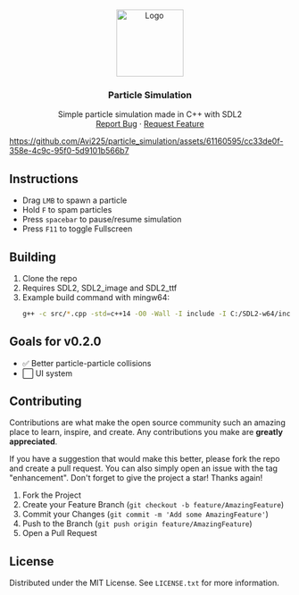 <a name="readme-top"></a>

<!-- PROJECT LOGO -->
<br />
<div align="center">
  <a href="https://github.com/Avi225/particle_simulation">
    <img src="https://github.com/Avi225/particle_simulation/assets/61160595/9f35a634-993e-45a4-aabc-5e76d5e28e22" alt="Logo" width="120" height="120">
  </a>

<h3 align="center">Particle Simulation</h3>

  <p align="center">
    Simple particle simulation made in C++ with SDL2
    <br>
    <a href="https://github.com/Avi225/particle_simulation/issues">Report Bug</a>
    ·
    <a href="https://github.com/Avi225/particle_simulation/issues">Request Feature</a>
  </p>
</div>



https://github.com/Avi225/particle_simulation/assets/61160595/cc33de0f-358e-4c9c-95f0-5d9101b566b7


## Instructions
- Drag `LMB` to spawn a particle
- Hold `F` to spam particles
- Press `spacebar` to pause/resume simulation
- Press `F11` to toggle Fullscreen



## Building
1. Clone the repo
2. Requires SDL2, SDL2_image and SDL2_ttf
3. Example build command with mingw64:
   ```sh
   g++ -c src/*.cpp -std=c++14 -O0 -Wall -I include -I C:/SDL2-w64/include && g++ -static-libgcc -static-libstdc++ *.o -o bin/x64/particles -mwindows -s -L C:/SDL2-w64/lib -lmingw32 -lSDL2main -lSDL2 -lSDL2_image -lSDL2_ttf
   

## Goals for v0.2.0

- ✅️ Better particle-particle collisions
- ⬜️ UI system

<!-- CONTRIBUTING -->
## Contributing

Contributions are what make the open source community such an amazing place to learn, inspire, and create. Any contributions you make are **greatly appreciated**.

If you have a suggestion that would make this better, please fork the repo and create a pull request. You can also simply open an issue with the tag "enhancement".
Don't forget to give the project a star! Thanks again!

1. Fork the Project
2. Create your Feature Branch (`git checkout -b feature/AmazingFeature`)
3. Commit your Changes (`git commit -m 'Add some AmazingFeature'`)
4. Push to the Branch (`git push origin feature/AmazingFeature`)
5. Open a Pull Request


<!-- LICENSE -->
## License

Distributed under the MIT License. See `LICENSE.txt` for more information.

[forks-shield]: https://img.shields.io/github/forks/github_username/repo_name.svg?style=for-the-badge
[forks-url]: https://github.com/Avi225/particle_simulation/forks
[stars-shield]: https://img.shields.io/github/stars/github_username/repo_name.svg?style=for-the-badge
[stars-url]: https://github.com/Avi225/particle_simulation/stargazers
[issues-shield]: https://img.shields.io/github/issues/github_username/repo_name.svg?style=for-the-badge
[issues-url]: https://github.com/Avi225/particle_simulation/issues
[license-shield]: https://img.shields.io/github/license/github_username/repo_name.svg?style=for-the-badge
[license-url]: https://github.com/Avi225/particle_simulation/blob/main/LICENSE
